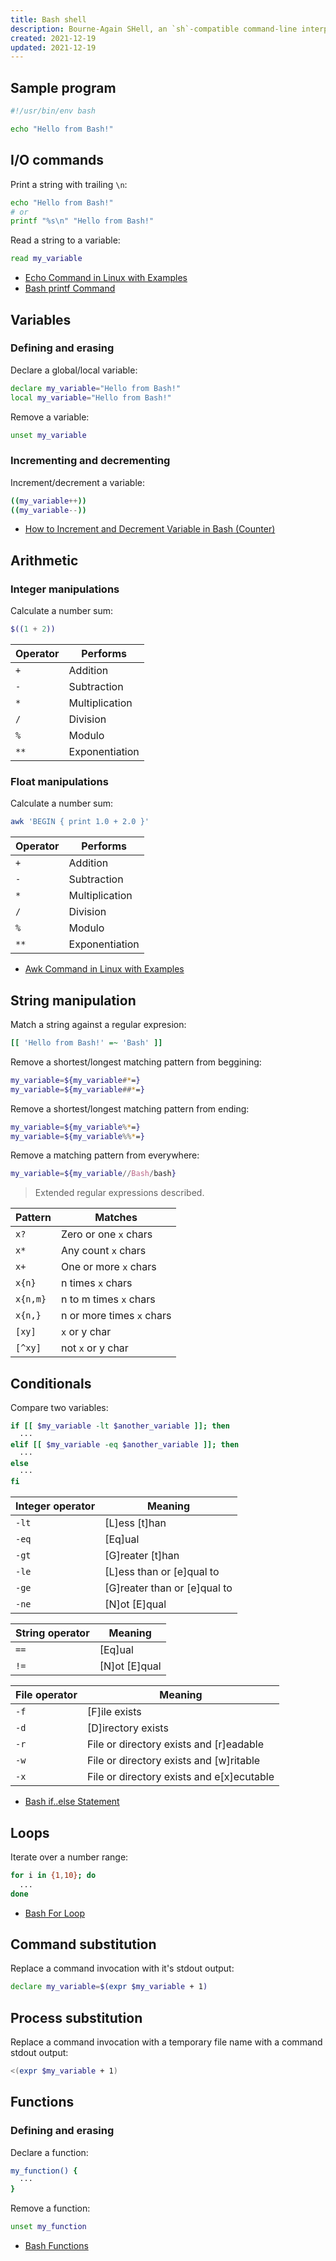 ```yaml
---
title: Bash shell
description: Bourne-Again SHell, an `sh`-compatible command-line interpreter.
created: 2021-12-19
updated: 2021-12-19
---
```


## Sample program

```bash
#!/usr/bin/env bash

echo "Hello from Bash!"
```

## I/O commands

Print a string with trailing `\n`:

```bash
echo "Hello from Bash!"
# or
printf "%s\n" "Hello from Bash!"
```

Read a string to a variable:

```bash
read my_variable
```

- [Echo Command in Linux with Examples](https://linuxize.com/post/echo-command-in-linux-with-examples/)
- [Bash printf Command](https://linuxize.com/post/bash-printf-command/)

## Variables

### Defining and erasing

Declare a global/local variable:

```bash
declare my_variable="Hello from Bash!"
local my_variable="Hello from Bash!"
```

Remove a variable:

```bash
unset my_variable
```

### Incrementing and decrementing

Increment/decrement a variable:

```bash
((my_variable++))
((my_variable--))
```

- [How to Increment and Decrement Variable in Bash (Counter)](https://linuxize.com/post/bash-increment-decrement-variable/)

## Arithmetic

### Integer manipulations

Calculate a number sum:

```bash
$((1 + 2))
```

| Operator            | Performs       |
| ---                 | ---            |
| `+`                 | Addition       |
| `-`                 | Subtraction    |
| `*`                 | Multiplication |
| `/`                 | Division       |
| `%`                 | Modulo         |
| `**`                | Exponentiation |

### Float manipulations

Calculate a number sum:

```bash
awk 'BEGIN { print 1.0 + 2.0 }'
```

| Operator            | Performs       |
| ---                 | ---            |
| `+`                 | Addition       |
| `-`                 | Subtraction    |
| `*`                 | Multiplication |
| `/`                 | Division       |
| `%`                 | Modulo         |
| `**`                | Exponentiation |

- [Awk Command in Linux with Examples](https://linuxize.com/post/awk-command/)

## String manipulation

Match a string against a regular expresion:

```bash
[[ 'Hello from Bash!' =~ 'Bash' ]]
```

Remove a shortest/longest matching pattern from beggining:

```bash
my_variable=${my_variable#*=}
my_variable=${my_variable##*=}
```

Remove a shortest/longest matching pattern from ending:

```bash
my_variable=${my_variable%*=}
my_variable=${my_variable%%*=}
```

Remove a matching pattern from everywhere:

```bash
my_variable=${my_variable//Bash/bash}
```

> Extended regular expressions described.

| Pattern             | Matches                   |
| ---                 | ---                       |
| `x?`                | Zero or one `x` chars     |
| `x*`                | Any count `x` chars       |
| `x+`                | One or more  `x` chars    |
| `x{n}`              | n times `x` chars         |
| `x{n,m}`            | n to m times `x` chars    |
| `x{n,}`             | n or more times `x` chars |
| `[xy]`              | `x` or y char             |
| `[^xy]`             | not `x` or y char         |

## Conditionals

Compare two variables:

```bash
if [[ $my_variable -lt $another_variable ]]; then
  ···
elif [[ $my_variable -eq $another_variable ]]; then
  ···
else
  ···
fi
```

| Integer operator    | Meaning                                   |
| ---                 | ---                                       |
| `-lt`               | [L]ess [t]han                             |
| `-eq`               | [Eq]ual                                   |
| `-gt`               | [G]reater [t]han                          |
| `-le`               | [L]ess than or [e]qual to                 |
| `-ge`               | [G]reater than or [e]qual to              |
| `-ne`               | [N]ot [E]qual                             |

| String operator     | Meaning                                   |
| ---                 | ---                                       |
| `==`                | [Eq]ual                                   |
| `!=`                | [N]ot [E]qual                             |

| File operator       | Meaning                                   |
| ---                 | ---                                       |
| `-f`                | [F]ile exists                             |
| `-d`                | [D]irectory exists                        |
| `-r`                | File or directory exists and [r]eadable   |
| `-w`                | File or directory exists and [w]ritable   |
| `-x`                | File or directory exists and e[x]ecutable |

- [Bash if..else Statement](https://linuxize.com/post/bash-if-else-statement/)

## Loops

Iterate over a number range:

```bash
for i in {1,10}; do
  ...
done
```

- [Bash For Loop](https://linuxize.com/post/bash-for-loop/)

## Command substitution

Replace a command invocation with it's stdout output:

```bash
declare my_variable=$(expr $my_variable + 1)
```

## Process substitution

Replace a command invocation with a temporary file name with a command stdout output:

```bash
<(expr $my_variable + 1)
```

## Functions

### Defining and erasing

Declare a function:

```bash
my_function() {
  ···
}
```

Remove a function:

```bash
unset my_function
```

- [Bash Functions](https://linuxize.com/post/bash-functions/)
